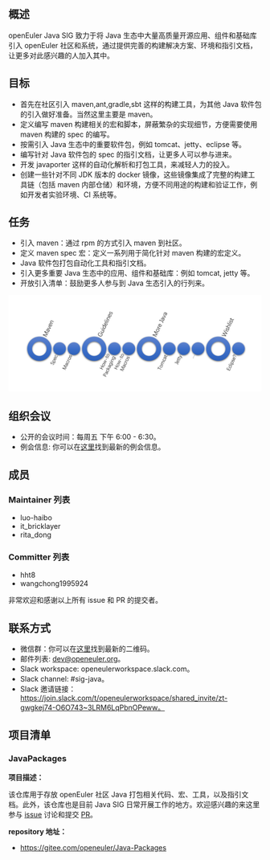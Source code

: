 ## 概述

openEuler Java SIG 致力于将 Java 生态中大量高质量开源应用、组件和基础库引入 openEuler 社区和系统，通过提供完善的构建解决方案、环境和指引文档，让更多对此感兴趣的人加入其中。


## 目标

- 首先在社区引入 maven,ant,gradle,sbt 这样的构建工具，为其他 Java 软件包的引入做好准备。当然这里主要是 maven。
- 定义编写 maven 构建相关的宏和脚本，屏蔽繁杂的实现细节，方便需要使用 maven 构建的 spec 的编写。
- 按需引入 Java 生态中的重要软件包，例如 tomcat、jetty、eclipse 等。
- 编写针对 Java 软件包的 spec 的指引文档，让更多人可以参与进来。
- 开发 javaporter 这样的自动化解析和打包工具，来减轻人力的投入。
- 创建一些针对不同 JDK 版本的 docker 镜像，这些镜像集成了完整的构建工具链（包括 maven 内部仓储）和环境，方便不同用途的构建和验证工作，例如开发者实验环境、CI 系统等。

## 任务

- 引入 maven：通过 rpm 的方式引入 maven 到社区。
- 定义 maven spec 宏：定义一系列用于简化针对 maven 构建的宏定义。
- Java 软件包打包自动化工具和指引文档。
- 引入更多重要 Java 生态中的应用、组件和基础库：例如 tomcat, jetty 等。
- 开放引入清单：鼓励更多人参与到 Java 生态引入的行列来。

![missions](missions.png)

## 组织会议

- 公开的会议时间：每周五 下午 6:00 - 6:30。
- 例会信息: 你可以在[这里][jp_issues]找到最新的例会信息。

## 成员

### Maintainer 列表

- luo-haibo
- it_bricklayer
- rita_dong

### Committer 列表

- hht8 
- wangchong1995924 

非常欢迎和感谢以上所有 issue 和 PR 的提交者。

## 联系方式

- 微信群：你可以在[这里][wechat_barcode]找到最新的二维码。
- 邮件列表: dev@openeuler.org。
- Slack workspace: openeulerworkspace.slack.com。
- Slack channel: #sig-java。
- Slack 邀请链接：https://join.slack.com/t/openeulerworkspace/shared_invite/zt-gwgkej74-O6O743~3LRM6LqPbnOPeww。

## 项目清单

### JavaPackages

**项目描述：**

该仓库用于存放 openEuler 社区 Java 打包相关代码、宏、工具，以及指引文档。此外，该仓库也是目前 Java SIG 日常开展工作的地方。欢迎感兴趣的来这里参与 [issue][jp_issues] 讨论和提交 [PR][jp_prs]。

**repository 地址：**

- https://gitee.com/openeuler/Java-Packages

[jp_issues]: https://gitee.com/openeuler/Java-Packages/issues?utf8=%E2%9C%93&state=all&issue_search=java-sig+%E5%B7%A5%E4%BD%9C%E4%BE%8B%E4%BC%9A
[jp_prs]: https://gitee.com/openeuler/Java-Packages/pulls
[wechat_barcode]: https://gitee.com/openeuler/Java-Packages/issues/I1SBKG


